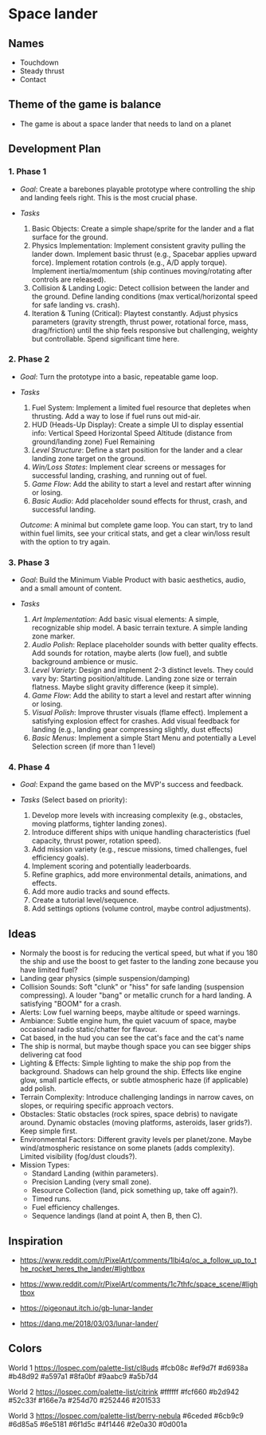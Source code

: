 # Space lander

## Names

- Touchdown
- Steady thrust
- Contact

## Theme of the game is balance

- The game is about a space lander that needs to land on a planet

## Development Plan

### 1. Phase 1

- _Goal_: Create a barebones playable prototype where controlling the ship and landing feels right. This is the most crucial phase.

- _Tasks_
  1. Basic Objects: Create a simple shape/sprite for the lander and a flat surface for the ground.
  2. Physics Implementation:
     Implement consistent gravity pulling the lander down.
     Implement basic thrust (e.g., Spacebar applies upward force).
     Implement rotation controls (e.g., A/D apply torque).
     Implement inertia/momentum (ship continues moving/rotating after controls are released).
  3. Collision & Landing Logic:
     Detect collision between the lander and the ground.
     Define landing conditions (max vertical/horizontal speed for safe landing vs. crash).
  4. Iteration & Tuning (Critical):
     Playtest constantly. Adjust physics parameters (gravity strength, thrust power, rotational force, mass, drag/friction) until the ship feels responsive but challenging, weighty but controllable. Spend significant time here.

### 2. Phase 2

- _Goal_: Turn the prototype into a basic, repeatable game loop.

- _Tasks_

  1. Fuel System: Implement a limited fuel resource that depletes when thrusting. Add a way to lose if fuel runs out mid-air.
  2. HUD (Heads-Up Display): Create a simple UI to display essential info:
     Vertical Speed
     Horizontal Speed
     Altitude (distance from ground/landing zone)
     Fuel Remaining
  3. _Level Structure_: Define a start position for the lander and a clear landing zone target on the ground.
  4. _Win/Loss States_: Implement clear screens or messages for successful landing, crashing, and running out of fuel.
  5. _Game Flow_: Add the ability to start a level and restart after winning or losing.
  6. _Basic Audio_: Add placeholder sound effects for thrust, crash, and successful landing.

  _Outcome_: A minimal but complete game loop. You can start, try to land within fuel limits, see your critical stats, and get a clear win/loss result with the option to try again.

### 3. Phase 3

- _Goal_: Build the Minimum Viable Product with basic aesthetics, audio, and a small amount of content.

- _Tasks_

  1. _Art Implementation_: Add basic visual elements:
     A simple, recognizable ship model.
     A basic terrain texture.
     A simple landing zone marker.
  2. _Audio Polish_: Replace placeholder sounds with better quality effects. Add sounds for rotation, maybe alerts (low fuel), and subtle background ambience or music.
  3. _Level Variety_: Design and implement 2-3 distinct levels. They could vary by:
     Starting position/altitude.
     Landing zone size or terrain flatness.
     Maybe slight gravity difference (keep it simple).
  4. _Game Flow_: Add the ability to start a level and restart after winning or losing.
  5. _Visual Polish_:
     Improve thruster visuals (flame effect).
     Implement a satisfying explosion effect for crashes.
     Add visual feedback for landing (e.g., landing gear compressing slightly, dust effects)
  6. _Basic Menus_: Implement a simple Start Menu and potentially a Level Selection screen (if more than 1 level)

### 4. Phase 4

- _Goal_: Expand the game based on the MVP's success and feedback.

- _Tasks_ (Select based on priority):
  1. Develop more levels with increasing complexity (e.g., obstacles, moving platforms, tighter landing zones).
  2. Introduce different ships with unique handling characteristics (fuel capacity, thrust power, rotation speed).
  3. Add mission variety (e.g., rescue missions, timed challenges, fuel efficiency goals).
  4. Implement scoring and potentially leaderboards.
  5. Refine graphics, add more environmental details, animations, and effects.
  6. Add more audio tracks and sound effects.
  7. Create a tutorial level/sequence.
  8. Add settings options (volume control, maybe control adjustments).

## Ideas

- Normaly the boost is for reducing the vertical speed, but what if you 180 the ship and use the boost to get faster to the landing zone because you have limited fuel?
- Landing gear physics (simple suspension/damping)
- Collision Sounds: Soft "clunk" or "hiss" for safe landing (suspension compressing). A louder "bang" or metallic crunch for a hard landing. A satisfying "BOOM" for a crash.
- Alerts: Low fuel warning beeps, maybe altitude or speed warnings.
- Ambiance: Subtle engine hum, the quiet vacuum of space, maybe occasional radio static/chatter for flavour.
- Cat based, in the hud you can see the cat's face and the cat's name
- The ship is normal, but maybe though space you can see bigger ships delivering cat food
- Lighting & Effects: Simple lighting to make the ship pop from the background. Shadows can help ground the ship. Effects like engine glow, small particle effects, or subtle atmospheric haze (if applicable) add polish.
- Terrain Complexity: Introduce challenging landings in narrow caves, on slopes, or requiring specific approach vectors.
- Obstacles: Static obstacles (rock spires, space debris) to navigate around. Dynamic obstacles (moving platforms, asteroids, laser grids?). Keep simple first.
- Environmental Factors: Different gravity levels per planet/zone. Maybe wind/atmospheric resistance on some planets (adds complexity). Limited visibility (fog/dust clouds?).
- Mission Types:
  - Standard Landing (within parameters).
  - Precision Landing (very small zone).
  - Resource Collection (land, pick something up, take off again?).
  - Timed runs.
  - Fuel efficiency challenges.
  - Sequence landings (land at point A, then B, then C).

## Inspiration

- https://www.reddit.com/r/PixelArt/comments/1lbi4q/oc_a_follow_up_to_the_rocket_heres_the_lander/#lightbox

- https://www.reddit.com/r/PixelArt/comments/1c7thfc/space_scene/#lightbox

- https://pigeonaut.itch.io/gb-lunar-lander

- https://danq.me/2018/03/03/lunar-lander/

## Colors

World 1
https://lospec.com/palette-list/cl8uds
#fcb08c
#ef9d7f
#d6938a
#b48d92
#a597a1
#8fa0bf
#9aabc9
#a5b7d4

World 2
https://lospec.com/palette-list/citrink
#ffffff
#fcf660
#b2d942
#52c33f
#166e7a
#254d70
#252446
#201533

World 3
https://lospec.com/palette-list/berry-nebula
#6ceded
#6cb9c9
#6d85a5
#6e5181
#6f1d5c
#4f1446
#2e0a30
#0d001a
